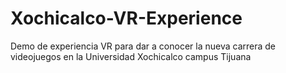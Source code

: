 # Xochicalco-VR-Experience

Demo de experiencia VR para dar a conocer la nueva carrera de videojuegos en la Universidad Xochicalco campus Tijuana